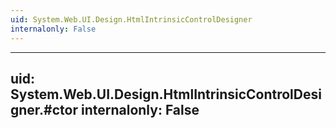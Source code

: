 ```yaml
---
uid: System.Web.UI.Design.HtmlIntrinsicControlDesigner
internalonly: False
---
```


---
uid: System.Web.UI.Design.HtmlIntrinsicControlDesigner.#ctor
internalonly: False
---

